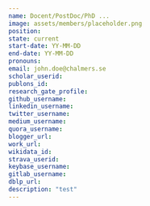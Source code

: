 ```yaml
---
name: Docent/PostDoc/PhD ...
image: assets/members/placeholder.png
position:
state: current
start-date: YY-MM-DD
end-date: YY-MM-DD
pronouns:
email: john.doe@chalmers.se
scholar_userid:
publons_id:
research_gate_profile:
github_username:
linkedin_username:
twitter_username:
medium_username:
quora_username:
blogger_url:
work_url:
wikidata_id:
strava_userid:
keybase_username:
gitlab_username:
dblp_url:
description: "test"
---
```

